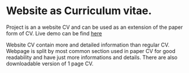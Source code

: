 # Website as Curriculum vitae.

Project is an a website CV and can be used as an extension of the paper form of CV.
Live demo can be find [here](https://www.)

Website CV contain more and detailed information than regular CV. Webpage is split by most common section used in paper CV for good readability and have just more informations and details. There are also downloadable version of 1 page CV.

